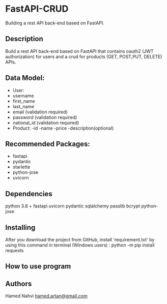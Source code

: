 # FastAPI-CRUD

Building a rest API back-end based on FastAPI.

## Description

Build a rest API back-end based on FastAPI that contains
oauth2 (JWT authorization) for users and a crud for products (GET, POST,PUT, DELETE) APIs.

## Data Model:
- User:
- username
- first_name
- last_name
- email (validation required)
- password (validation required)
- national_id (validation required)
- Product:
-id
-name
-price
-description(optional)

## Recommended Packages:
- fastapi
- pydantic
- starlette
- python-jose
- uvicorn

## Dependencies

python 3.8 +
fastapi
uvicorn
pydantic
sqlalchemy
passlib
bcrypt
python-jose

## Installing

After you download the project from GitHub, install 'requirement.txt' by using this command in terminal (Windows users) :
    python -m pip install requests


## How to use program



## Authors

Hamed Nahvi
hamed.artan@gmail.com
